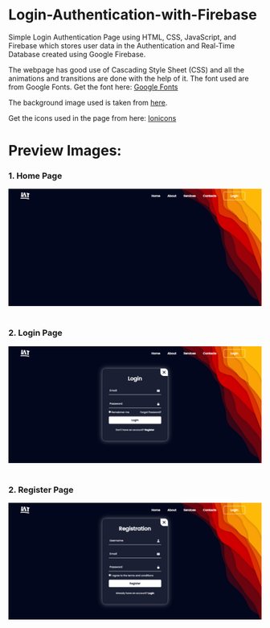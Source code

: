 # Login-Authentication-with-Firebase

Simple Login Authentication Page using HTML, CSS, JavaScript, and Firebase which stores user data in the Authentication and Real-Time Database created using Google Firebase.

The webpage has good use of Cascading Style Sheet (CSS) and all the animations and transitions are done with the help of it. The font used are from Google Fonts.
Get the font here:
<a href="https://fonts.google.com/">Google Fonts</a>

The background image used is taken from <a href="https://wall.alphacoders.com/big.php?i=1239346">here</a>.

Get the icons used in the page from here:
<a href="https://ionic.io/ionicons">Ionicons</a>

# Preview Images:

<h3>1. Home Page</h3>
<img src="https://github.com/LIGHTNING86/Login-Authentication-with-Firebase/blob/main/assets/home_page.png"/>
<br><br>
<h3> 2. Login Page</h3>
<img src="https://github.com/LIGHTNING86/Login-Authentication-with-Firebase/blob/main/assets/login_page.png"/>
<br><br>
<h3> 2. Register Page</h3>
<img src="https://github.com/LIGHTNING86/Login-Authentication-with-Firebase/blob/main/assets/register_page.png"/>
